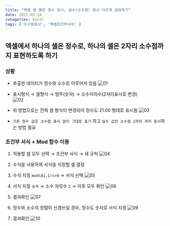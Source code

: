 ```yaml
---
title: "엑셀 셀 별로 정수 표시, 실수(소수점) 표시 다르게 설정하기"
date: 2022-03-18
categories: Excel
tags: ['소수점표시', '엑셀조건부서식' ]
---
```


엑셀에서 하나의 셀은 정수로, 하나의 셀은 2자리 소수점까지 표현하도록 하기
------

### 상황

- 추출한 데이터가 정수와 소수로 이루어져 있음
![01](https://user-images.githubusercontent.com/76153041/158950297-42add63c-d5bc-4840-9b8d-903ab218c97f.png)  

- 표시형식 → 셀형식 → 범주(숫자) → 소수자리수(2자리표시로 변경)  
![02](https://user-images.githubusercontent.com/76153041/158950299-357d4e05-cb92-4b84-829d-c58d9fa4ff55.png)  

- 위 방법으로는 전체 셀 형식이 변경되어 정수도 21.00 형태로 표시됨
![03](https://user-images.githubusercontent.com/76153041/158950303-cbae3c2c-f683-4160-b3cf-c7bc92e87d6d.png)  

- `기존 정수 값은 소수점 표시 없이 그대로 표기` 하고 `실수 값만 소수점 2자리 까지 표시`하는 방법 필요

### 조건부 서식 + Mod 함수 이용

1. 적용할 셀 모두 선택 → 조건부 서식 → 새 규칙
![04](https://user-images.githubusercontent.com/76153041/158951760-f40cf82f-e5dc-4fda-a7a9-2926643caa83.png)  

2. 수식을 사용하여 서식을 지정할 셀 결정
3. 수식 지정 `mod(A1,1)<>0` → 서식 선택
![05](https://user-images.githubusercontent.com/76153041/158951762-386793ea-c2e8-4e95-a98e-420475b4ece4.png)  

4. 서식 지정 `숫자` → 소수 자릿수 `2` → 이후 모두 확인
![06](https://user-images.githubusercontent.com/76153041/158951764-3168cf00-ad78-4ad7-afe0-dfd2ac34291e.png)  

5. 결과확인
![07](https://user-images.githubusercontent.com/76153041/158951773-e3df4d52-84aa-4caa-8c1c-fce81907b32b.png)  

6. 정수와 소수의 정렬이 신경쓰일 경우, 정수도 숫자로 서식 지정
![09](https://user-images.githubusercontent.com/76153041/158951775-c1ea2dad-b022-4400-a9de-60c0b3532d79.png)  

7. 결과확인
![10](https://user-images.githubusercontent.com/76153041/158951777-138dc6ab-3b94-4920-87da-7886a93ad452.png)  

